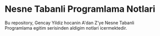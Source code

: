 # Nesne Tabanli Programlama Notlari

Bu repository, Gencay Yildiz hocanin A'dan Z'ye Nesne Tabanli Programlama egitim serisinden aldigim notlari icermektedir.